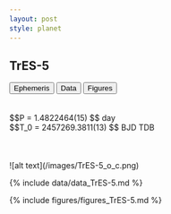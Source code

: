 ```yaml
---
layout: post
style: planet
---
```

<script src="../js/planets.js"></script>

## TrES-5

<!-- Tab links -->
<div class="tab">
<button class="tablinks" onclick="openCity(event, 'Ephemeris')">Ephemeris</button>
<button class="tablinks" onclick="openCity(event, 'Data')">Data</button>
<button class="tablinks" onclick="openCity(event, 'Figures')">Figures</button>
</div>

<!-- Tab content -->
<div id="Ephemeris" class="tabcontent" markdown="1">
<br/><br/>
$$P = 1.4822464(15) $$ day <br/>
$$T_0 = 2457269.3811(13) $$ BJD TDB
<br/><br/>
<br/><br/>
![alt text](/images/TrES-5_o_c.png)
</div>


<div id="Data" class="tabcontent" markdown="1">

{% include data/data_TrES-5.md %}

</div>

<div id="Figures" class="tabcontent" markdown="1">
{% include figures/figures_TrES-5.md %}
</div>


<script src="../js/tabs.js"></script>


